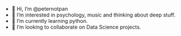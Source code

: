 - 👋 Hi, I’m @peternotpan
- 👀 I’m interested in psychology, music and thinking about deep stuff.
- 🌱 I’m currently learning python.
- 💞️ I’m looking to collaborate on Data Science projects.


<!---
peternotpan/peternotpan is a ✨ special ✨ repository because its `README.md` (this file) appears on your GitHub profile.
You can click the Preview link to take a look at your changes.
--->
